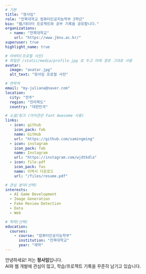 ```yaml
---
# 기본
title: "정사임"
role: "전북대학교 컴퓨터인공지능학부 3학년"
bio: "웹/데이터 프로젝트와 공부 기록을 공유합니다."
organizations:
  - name: "전북대학교"
    url: "https://www.jbnu.ac.kr/"
superuser: true
highlight_name: true

# 아바타(프로필 사진)
# 파일은 /static/media/profile.jpg 로 두고 아래 경로 그대로 사용
avatar:
  image: "avatar.jpg"
  alt_text: "정사임 프로필 사진"

# 연락처
email: "my-juliana@naver.com"
location:
  city: "전주"
  region: "전라북도"
  country: "대한민국"

# 소셜/링크 (아이콘은 Font Awesome 사용)
links:
  - icon: github
    icon_pack: fab
    name: GitHub
    url: "https://github.com/samingming"
  - icon: instagram
    icon_pack: fab
    name: Instagram
    url: "https://instagram.com/wjdtkdla"
  - icon: file-pdf
    icon_pack: fas
    name: 이력서 다운로드
    url: "/files/resume.pdf"

# 관심 분야(선택)
interests:
  - AI Game Development
  - Image Generation
  - Fake Review Detection
  - Data
  - Web

# 학력(선택)
education:
  courses:
    - course: "컴퓨터인공지능학부"
      institution: "전북대학교"
      year: "재학"
---
```

안녕하세요! 저는 **정사임**입니다.  
AI와 웹 개발에 관심이 많고, 학습/프로젝트 기록을 꾸준히 남기고 있습니다.
